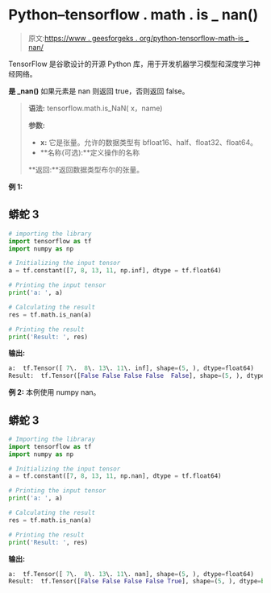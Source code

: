 # Python–tensorflow . math . is _ nan()

> 原文:[https://www . geesforgeks . org/python-tensorflow-math-is _ nan/](https://www.geeksforgeeks.org/python-tensorflow-math-is_nan/)

TensorFlow 是谷歌设计的开源 Python 库，用于开发机器学习模型和深度学习神经网络。

**是 _nan()** 如果元素是 nan 则返回 true，否则返回 false。

> **语法:** tensorflow.math.is_NaN( x，name)
> 
> **参数:**
> 
> *   **x:** 它是张量。允许的数据类型有 bfloat16、half、float32、float64。
> *   **名称(可选):**定义操作的名称
> 
> **返回:**返回数据类型布尔的张量。

**例 1:**

## 蟒蛇 3

```py
# importing the library
import tensorflow as tf
import numpy as np

# Initializing the input tensor
a = tf.constant([7, 8, 13, 11, np.inf], dtype = tf.float64)

# Printing the input tensor
print('a: ', a)

# Calculating the result
res = tf.math.is_nan(a)

# Printing the result
print('Result: ', res)
```

**输出:**

```py
a:  tf.Tensor([ 7\.  8\. 13\. 11\. inf], shape=(5, ), dtype=float64)
Result:  tf.Tensor([False False False False  False], shape=(5, ), dtype=bool)

```

**例 2:** 本例使用 numpy nan。

## 蟒蛇 3

```py
# Importing the libraray
import tensorflow as tf
import numpy as np

# Initializing the input tensor
a = tf.constant([7, 8, 13, 11, np.nan], dtype = tf.float64)

# Printing the input tensor
print('a: ', a)

# Calculating the result
res = tf.math.is_nan(a)

# Printing the result
print('Result: ', res)
```

**输出:**

```py
a:  tf.Tensor([ 7\.  8\. 13\. 11\. nan], shape=(5, ), dtype=float64)
Result:  tf.Tensor([False False False False True], shape=(5, ), dtype=bool)
```